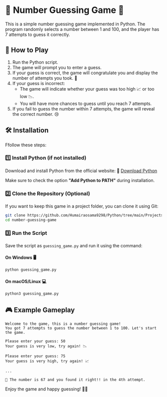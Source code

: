 # 🎯 Number Guessing Game 🎲

This is a simple number guessing game implemented in Python. The program randomly selects a number between 1 and 100, and the player has 7 attempts to guess it correctly.

## 🚀 How to Play
1. Run the Python script.
2. The game will prompt you to enter a guess.
3. If your guess is correct, the game will congratulate you and display the number of attempts you took. 🎉
4. If your guess is incorrect:
   - The game will indicate whether your guess was too high 📈 or too low 📉.
   - You will have more chances to guess until you reach 7 attempts.
5. If you fail to guess the number within 7 attempts, the game will reveal the correct number. 😢


## 🛠 Installation 
Ffollow these steps:

### 1️⃣ Install Python (if not installed)
Download and install Python from the official website:
🔗 [Download Python](https://www.python.org/downloads/)

Make sure to check the option **"Add Python to PATH"** during installation.

### 2️⃣ Clone the Repository (Optional)
If you want to keep this game in a project folder, you can clone it using Git:
```bash
git clone https://github.com/Humairaosama9298/Python/tree/main/Projects/number_guessing_game
cd number-guessing-game
```

### 3️⃣ Run the Script
Save the script as `guessing_game.py` and run it using the command:

#### On Windows 🖥️
```bash
python guessing_game.py
```

#### On macOS/Linux 💻
```bash
python3 guessing_game.py
```

## 🎮 Example Gameplay
```
Welcome to the game, this is a number guessing game!
You got 7 attempts to guess the number between 1 to 100. Let's start the game.

Please enter your guess: 50
Your guess is very low, try again! 📉

Please enter your guess: 75
Your guess is very high, try again! 📈

...

🎊 The number is 67 and you found it right!! in the 4th attempt.
```

Enjoy the game and happy guessing! 🎉🎲

